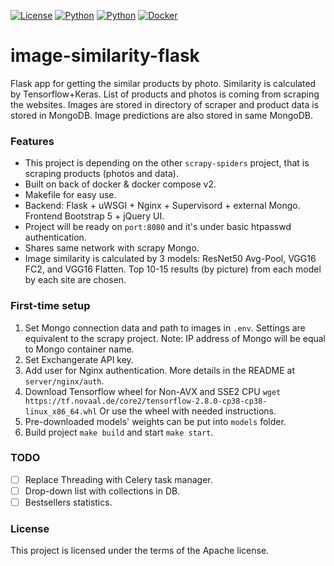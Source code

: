 [![License](https://img.shields.io/badge/license-Apache-blue.svg)]()
[![Python](https://img.shields.io/badge/python->=3.8-blue.svg)](https://www.python.org/downloads/)
[![Python](https://img.shields.io/badge/Tensorflow->=2.8.0-orange.svg)](https://www.tensorflow.org/)
[![Docker](https://img.shields.io/badge/docker-greeb.svg)](https://docs.docker.com/)
# image-similarity-flask
Flask app for getting the similar products by photo. Similarity is calculated by Tensorflow+Keras.
List of products and photos is coming from scraping the websites. 
Images are stored in directory of scraper and product data is stored in MongoDB.
Image predictions are also stored in same MongoDB.
### Features
* This project is depending on the other `scrapy-spiders` project, 
that is scraping products (photos and data).
* Built on back of docker & docker compose v2.
* Makefile for easy use.
* Backend: Flask + uWSGI + Nginx + Supervisord + external Mongo. Frontend Bootstrap 5 + jQuery UI.
* Project will be ready on `port:8080` and it's under basic htpasswd authentication.
* Shares same network with scrapy Mongo.
* Image similarity is calculated by 3 models: ResNet50 Avg-Pool, VGG16 FC2, and VGG16 Flatten. 
Top 10-15 results (by picture) from each model by each site are chosen.
### First-time setup
1. Set Mongo connection data and path to images in `.env`. 
Settings are equivalent to the scrapy project. 
Note: IP address of Mongo will be equal to Mongo container name.
2. Set Exchangerate API key.
3. Add user for Nginx authentication. More details in the README at `server/nginx/auth`.
4. Download Tensorflow wheel for Non-AVX and SSE2 CPU `wget https://tf.novaal.de/core2/tensorflow-2.8.0-cp38-cp38-linux_x86_64.whl`
Or use the wheel with needed instructions.
5. Pre-downloaded models' weights can be put into `models` folder.
6. Build project `make build` and start `make start`.
### TODO
- [ ] Replace Threading with Celery task manager.
- [ ] Drop-down list with collections in DB.
- [ ] Bestsellers statistics.
### License
This project is licensed under the terms of the Apache license.
